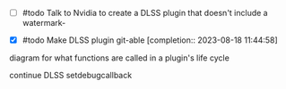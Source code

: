 - [ ] #todo Talk to Nvidia to create a DLSS plugin that doesn't include a watermark- 
- [x] #todo Make DLSS plugin git-able [completion:: 2023-08-18 11:44:58]


diagram for what functions are called in a plugin's life cycle

continue DLSS setdebugcallback